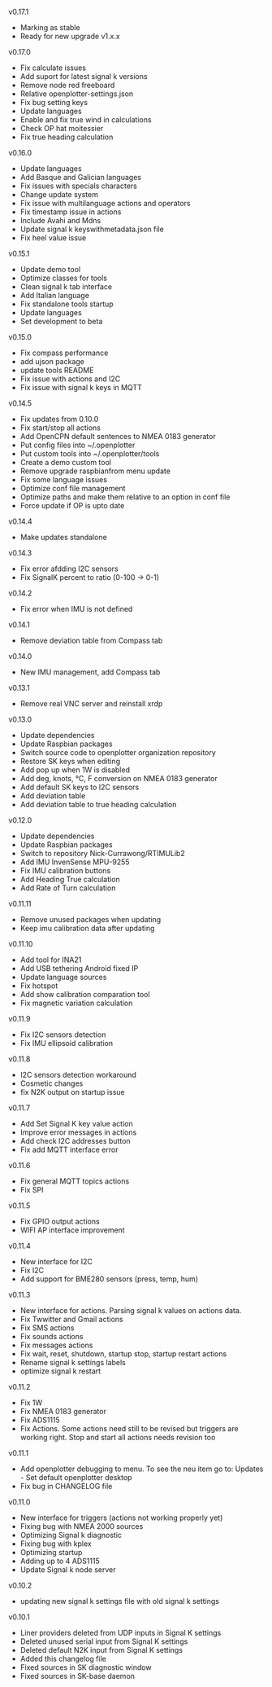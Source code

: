 v0.17.1
* Marking as stable
* Ready for new upgrade v1.x.x

v0.17.0
* Fix calculate issues
* Add suport for latest signal k versions
* Remove node red freeboard
* Relative openplotter-settings.json
* Fix bug setting keys
* Update languages
* Enable and fix true wind in calculations
* Check OP hat moitessier
* Fix true heading calculation


v0.16.0
* Update languages
* Add Basque and Galician languages
* Fix issues with specials characters
* Change update system
* Fix issue with multilanguage actions and operators
* Fix timestamp issue in actions
* Include Avahi and Mdns
* Update signal k keyswithmetadata.json file
* Fix heel value issue

v0.15.1
* Update demo tool
* Optimize classes for tools
* Clean signal k tab interface
* Add Italian language
* Fix standalone tools startup
* Update languages
* Set development to beta

v0.15.0
* Fix compass performance
* add ujson package
* update tools README
* Fix issue with actions and I2C
* Fix issue with signal k keys in MQTT

v0.14.5
* Fix updates from 0.10.0
* Fix start/stop all actions
* Add OpenCPN default sentences to NMEA 0183 generator
* Put config files into ~/.openplotter
* Put custom tools into ~/.openplotter/tools
* Create a demo custom tool
* Remove upgrade raspbianfrom menu update
* Fix some language issues
* Optimize conf file management
* Optimize paths and make them relative to an option in conf file
* Force update if OP is upto date

v0.14.4
* Make updates standalone

v0.14.3
* Fix error afdding I2C sensors
* Fix SignalK percent to ratio (0-100 -> 0-1) 

v0.14.2
* Fix error when IMU is not defined

v0.14.1
* Remove deviation table from Compass tab

v0.14.0
* New IMU management, add Compass tab

v0.13.1
* Remove real VNC server and reinstall xrdp

v0.13.0
* Update dependencies
* Update Raspbian packages
* Switch source code to openplotter organization repository
* Restore SK keys when editing
* Add pop up when 1W is disabled
* Add deg, knots, °C, F conversion on NMEA 0183 generator
* Add default SK keys to I2C sensors
* Add deviation table
* Add deviation table to true heading calculation

v0.12.0
* Update dependencies
* Update Raspbian packages
* Switch to repository Nick-Currawong/RTIMULib2
* Add IMU InvenSense MPU-9255
* Fix IMU calibration buttons
* Add Heading True calculation
* Add Rate of Turn calculation

v0.11.11
* Remove unused packages when updating
* Keep imu calibration data after updating

v0.11.10
* Add tool for INA21
* Add USB tethering Android fixed IP
* Update language sources
* Fix hotspot
* Add show calibration comparation tool
* Fix magnetic variation calculation

v0.11.9
* Fix I2C sensors detection
* Fix IMU ellipsoid calibration

v0.11.8
* I2C sensors detection workaround
* Cosmetic changes
* fix N2K output on startup issue

v0.11.7
* Add Set Signal K key value action
* Improve error messages in actions
* Add check I2C addresses button
* Fix add MQTT interface error

v0.11.6
* Fix general MQTT topics actions
* Fix SPI

v0.11.5
* Fix GPIO output actions
* WIFI AP interface improvement

v0.11.4
* New interface for I2C
* Fix I2C
* Add support for BME280 sensors (press, temp, hum)

v0.11.3
* New interface for actions. Parsing signal k values on actions data.
* Fix Twwitter and Gmail actions
* Fix SMS actions
* Fix sounds actions
* Fix messages actions
* Fix wait, reset, shutdown, startup stop, startup restart actions
* Rename signal k settings labels
* optimize signal k restart

v0.11.2
* Fix 1W
* Fix NMEA 0183 generator
* Fix ADS1115
* Fix Actions. Some actions need still to be revised but triggers are working right. Stop and start all actions needs revision too

v0.11.1
* Add openplotter debugging to menu. To see the neu item go to: Updates - Set default openplotter desktop
* Fix bug in CHANGELOG file

v0.11.0
* New interface for triggers (actions not working properly yet)
* Fixing bug with NMEA 2000 sources
* Optimizing Signal k diagnostic
* Fixing bug with kplex
* Optimizing startup
* Adding up to 4 ADS1115
* Update Signal k node server

v0.10.2
* updating new signal k settings file with old signal k settings

v0.10.1
* Liner providers deleted from UDP inputs in Signal K settings
* Deleted unused serial input from Signal K settings
* Deleted default N2K input from Signal K settings
* Added this changelog file
* Fixed sources in SK diagnostic window
* Fixed sources in SK-base daemon

